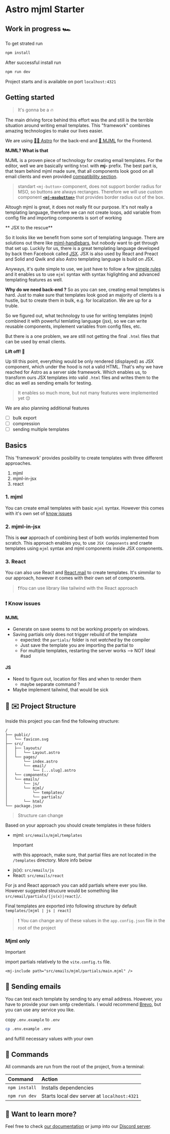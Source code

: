 # Astro mjml Starter

## Work in progress 🏎️

To get strated run

```sh
npm install
```

After successful install run

```sh
npm run dev
```

Project starts and is available on port `localhost:4321`

## Getting started

> It's gonna be a 🔥

The main driving force behind this effort was the and still is the terrible situation around writing email templates.
This "framework" combines amazing technologies to make our lives easier.

We are using [🧑‍🚀 Astro]('https://astro.build') for the back-end and [📧 MJML](https://mjml.io) for the Frontend.

**MJML? What is that**

MJML is a proven piece of technology for creating email templates. For the editor, well we are basically writing `html` with **mj-** prefix.
The best part is, that team behind mjml made sure, that all components look good on all email clients and even provided [compatibility section](https://mjml.io/compatibility/mj-button).

> standart `<mj-button>` component, does not support border radius for MSO, so buttons are always rectanges. Therefore we will use custom component [**`<mj-msobutton>`**](https://documentation.mjml.io/#mjml-msobutton) that provides border radius out of the box.

Altough mjml is great, it does not really fit our purpose. It's not really a templating language, therefore we can not create loops, add variable from config file and importing components is sort of working

** JSX to the rescue**

So it looks like we benefit from some sort of templating language. There are solutions out there like [mjml-handlebars](https://marketplace.visualstudio.com/items?itemName=rbremont.vscode-handlebars-mjml), but nobody want to get through that set up. Luckily for us, there is a great templating language developed by back then Facebook called [JSX](https://react.dev/learn/writing-markup-with-jsx). JSX is also used by React and Preact and Solid and Qwik and also Astro templating language is build on JSX.

Anyways, it's quite simple to use, we just have to follow a few [simple rules](#jsx-rules) and it enables us to use `mjml` syntax with syntax higlighting and advanced templating features as well.

**Why do we need back-end ?**
So as you can see, creating email templates is hard. Just to make sure that templates look good an majority of clients is a hustle, but to create them in bulk, e.g. for localization. We are up for a truble.

So we figured out, what technology to use for writing templates (mjml) combined it with powerful temlating language (jsx), so we can write reusable components, implement variables from config files, etc.

But there is a one problem, we are still not getting the final `.html` files that can be used by email clients.

**Lift off! 🚀**

Up till this point, everything would be only rendered (displayed) as JSX component, which under the hood is not a valid HTML. That's why we have reached for Astro as a server side framework. Which enables us, to transform ours JSX templates into valid `.html` files and writes them to the disc as well as sending emails for testing.

> It enables so much more, but not many features were implemented yet 😔

We are also planning additional features

- [ ] bulk export
- [ ] compression
- [ ] sending multiple templates

## Basics

This 'framework' provides posibility to create templates with three different approaches.

1. mjml
2. mjml-in-jsx
3. react

### 1. mjml

You can create email templates with basic `mjml` syntax. However this comes with it's own set of [know issues](#know-issues)

### 2. mjml-in-jsx

This is **our** approach of combining best of both worlds implemented from scratch. This approach enables you, to use `JSX Components` and craete templates using `mjml` syntax and mjml components inside JSX components.

### 3. React

You can also use React and [React.mail](https://react.mail) to create templates. It's simmilar to our approach, however it comes with their own set of components.

> ❗You can use library like tailwind with the React approach

### ❗ Know issues

#### MJML

- Generate on save seems to not be working properly on windows.
- Saving partials only does not trigger rebuild of the template
  - expected: the `partials/` folder is not _watched_ by the compiler
  - Just save the template you are importing the partial to
  - For multiple templates, restarting the server works --> NOT Ideal #sad

#### JS

- Need to figure out, location for files and when to render them
  - maybe separate command ?
- Maybe implement tailwind, that would be sick

## 🚀 ✉️ Project Structure

Inside this project you can find the following structure:

```text
/
├── public/
│   └── favicon.svg
├── src/
│   ├── layouts/
│   │   └── Layout.astro
│   └── pages/
│       └── index.astro
│       └── email/
│           └── [...slug].astro
│   └── components/
│   └── emails/
│       └── js/
│       └── mjml/
│           └── templates/
│           └── partials/
│       └── html/
└── package.json
```

> Structure can change

Based on your approach you should create templates in these folders

- mjml: `src/emails/mjml/templates`
  > [!IMPORTANT]
  > with this approach, make sure, that partial files are not located in the `/templates` directory.
  > More info below
- js(x): `src/emails/js`
- React: `src/emails/react`

For js and React approach you can add partials where ever you like. However suggested strucure would be something like `src/email/partials/[js(x)|react]/`.

Final templates are exported into following structure by default
`templates/[mjml | js | react]`

> ❗ You can change any of these values in the `app.config.json` file in the root of the project

### Mjml only

> [!IMPORTANT]
> import partials relatively to the `vite.config.ts` file.

```mjml
<mj-include path="src/emails/mjml/partials/main.mjml" />
```

## 📨 Sending emails

You can test each template by sending to any email address. However, you have to provide your own smtp credentials.
I would recommend [Brevo](https://www.brevo.com/), but you can use any service you like.

copy `.env.example` to `.env`

```sh
cp .env.example .env
```

and fulfill necessary values with your own

## 🧞 Commands

All commands are run from the root of the project, from a terminal:

| Command       | Action                                      |
| :------------ | :------------------------------------------ |
| `npm install` | Installs dependencies                       |
| `npm run dev` | Starts local dev server at `localhost:4321` |

## 👀 Want to learn more?

Feel free to check [our documentation](https://docs.astro.build) or jump into our [Discord server](https://astro.build/chat).
